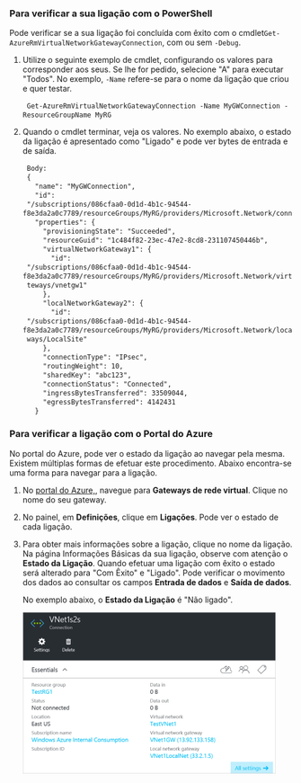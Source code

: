 ### Para verificar a sua ligação com o PowerShell
Pode verificar se a sua ligação foi concluída com êxito com o cmdlet`Get-AzureRmVirtualNetworkGatewayConnection`, com ou sem `-Debug`. 

1. Utilize o seguinte exemplo de cmdlet, configurando os valores para corresponder aos seus. Se lhe for pedido, selecione "A" para executar "Todos". No exemplo, `-Name` refere-se para o nome da ligação que criou e quer testar.
   
        Get-AzureRmVirtualNetworkGatewayConnection -Name MyGWConnection -ResourceGroupName MyRG
2. Quando o cmdlet terminar, veja os valores. No exemplo abaixo, o estado da ligação é apresentado como "Ligado" e pode ver bytes de entrada e de saída.
   
        Body:
        {
          "name": "MyGWConnection",
          "id":
        "/subscriptions/086cfaa0-0d1d-4b1c-94544-f8e3da2a0c7789/resourceGroups/MyRG/providers/Microsoft.Network/connections/MyGWConnection",
          "properties": {
            "provisioningState": "Succeeded",
            "resourceGuid": "1c484f82-23ec-47e2-8cd8-231107450446b",
            "virtualNetworkGateway1": {
              "id":
        "/subscriptions/086cfaa0-0d1d-4b1c-94544-f8e3da2a0c7789/resourceGroups/MyRG/providers/Microsoft.Network/virtualNetworkGa
        teways/vnetgw1"
            },
            "localNetworkGateway2": {
              "id":
        "/subscriptions/086cfaa0-0d1d-4b1c-94544-f8e3da2a0c7789/resourceGroups/MyRG/providers/Microsoft.Network/localNetworkGate
        ways/LocalSite"
            },
            "connectionType": "IPsec",
            "routingWeight": 10,
            "sharedKey": "abc123",
            "connectionStatus": "Connected",
            "ingressBytesTransferred": 33509044,
            "egressBytesTransferred": 4142431
          }

### Para verificar a ligação com o Portal do Azure
No portal do Azure, pode ver o estado da ligação ao navegar pela mesma. Existem múltiplas formas de efetuar este procedimento. Abaixo encontra-se uma forma para navegar para a ligação.

1. No [portal do Azure,](http://portal.azure.com), navegue para **Gateways de rede virtual**. Clique no nome do seu gateway.
2. No painel, em **Definições**, clique em **Ligações**. Pode ver o estado de cada ligação.
3. Para obter mais informações sobre a ligação, clique no nome da ligação. Na página Informações Básicas da sua ligação, observe com atenção o **Estado da Ligação**. Quando efetuar uma ligação com êxito o estado será alterado para "Com Êxito" e "Ligado". Pode verificar o movimento dos dados ao consultar os campos **Entrada de dados** e **Saída de dados**.
   
    No exemplo abaixo, o **Estado da Ligação** é "Não ligado". 
   
    ![Verificar ligação](./media/vpn-gateway-verify-connection-rm-include/connectionverify450.png)

<!--HONumber=Sep16_HO3-->


